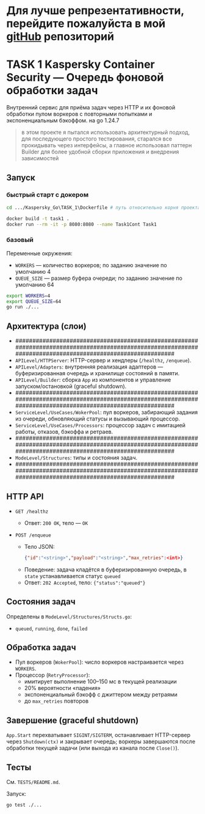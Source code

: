 # Для лучше репрезентативности, перейдите пожалуйста в мой [gitHub](https://github.com/Gandoler/Kaspersky_Go) репозиторий
# TASK 1 Kaspersky Container Security — Очередь фоновой обработки задач

Внутренний сервис для приёма задач через HTTP и их фоновой обработки пулом воркеров с повторными попытками и экспоненциальным бэкоффом. на go 1.24.7

> в этом проекте я пытался использовать архитектурный подход, для последующего простого тестирования, старался все прокидывать через интерфейсы, а главное использовал паттерн Builder для более удобной сборки приложения и внедрения зависимостей

## Запуск

### быстрый старт с докером

```bash
cd .../Kaspersky_Go\TASK_1\Dockerfile # путь относительно корня проекта

docker build -t task1 .
docker run --rm -it -p 8080:8080 --name Task1Cont Task1

```


### базовый

Переменные окружения:
- `WORKERS` — количество воркеров; по заданию значение по умолчанию 4
- `QUEUE_SIZE` — размер буфера очереди; по заданию значение по умолчанию 64

```bash
export WORKERS=4
export QUEUE_SIZE=64
go run ./...
```


## Архитектура (слои)
- ###########################################################################################################################################################
- `APILevel/HTTPServer`: HTTP-сервер и хендлеры (`/healthz`, `/enqueue`).
- `APILevel/Adapters`: внутренняя реализация адаптеров — буферизированная очередь и хранилище состояний в памяти.
- `APILevel/Builder`: сборка `App` из компонентов и управление запуском/остановкой (graceful shutdown).
- ###########################################################################################################################################################
- `ServiceLevel/UseCases/WokerPool`: пул воркеров, забирающий задания из очереди, обновляющий статусы и вызывающий процессор.
- `ServiceLevel/UseCases/Processors`: процессор задач с имитацией работы, отказов, бэкоффа и ретраев.
- ###########################################################################################################################################################
- `ModeLevel/Structures`: типы и состояния задач.
- ###########################################################################################################################################################



## HTTP API

- `GET /healthz`
  - Ответ: `200 OK`, тело — `OK`

- `POST /enqueue`
  - Тело JSON:
    ```json
    {"id":"<string>","payload":"<string>","max_retries":<int>}
    ```
  - Поведение: задача кладётся в буферизированную очередь, в `state` устанавливается статус `queued`
  - Ответ: `202 Accepted`, тело: `{"status":"queued"}`

## Состояния задач

Определены в `ModeLevel/Structures/Structs.go`:
- `queued`, `running`, `done`, `failed`

## Обработка задач

- Пул воркеров (`WokerPool`): число воркеров настраивается через `WORKERS`.
- Процессор (`RetryProcessor`):
  - имитирует выполнение 100–150 мс в текущей реализации
  - 20% вероятности «падения»
  - экспоненциальный бэкофф c джиттером между ретраями
  - до `max_retries` повторов

## Завершение (graceful shutdown)

`App.Start` перехватывает `SIGINT/SIGTERM`, останавливает HTTP-сервер через `Shutdown(ctx)` и закрывает очередь; воркеры завершаются после обработки текущей задачи (или выхода из канала после `Close()`).

## Тесты

См. `TESTS/README.md`.

Запуск:
```bash
go test ./...
```
